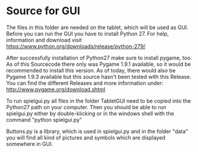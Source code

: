 # Source for GUI

The files in this folder are needed on the tablet, which will be used as GUI. Before you can run the GUI you have to install Python 27. For help, information and download visit https://www.python.org/downloads/release/python-279/

After successfully installation of Python27 make sure to install pygame, too. As of this Sourcecode there only was Pygame 1.9.1 available, so it would be recommended to install this version. As of today, there would also be Pygame 1.9.3 available but this source hasn't been tested with this Release. You can find the different Releases and more information under: http://www.pygame.org/download.shtml

To run spielgui.py all files in the folder TabletGUI need to be copied into the Python27 path on your computer. Then you should be able to run spielgui.py either by double-klicking or in the windows shell with the command "python spielgui.py"

Buttons.py is a library, which is used in spielgui.py and in the folder "data" you will find all kind of pictures and symbols which are displayed somewhere in GUI.